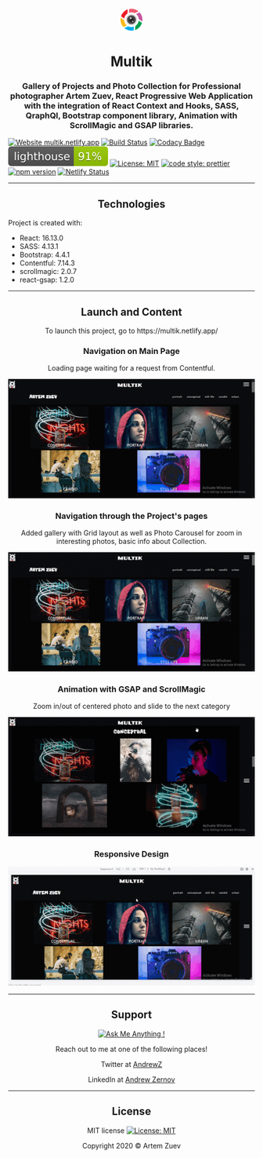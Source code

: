 <div align="center">
<img src="./public/pngocean.png"></img>
</div>

<h1 align="center">Multik</h1>
<h3 align="center">Gallery of Projects and Photo Collection for Professional photographer Artem Zuev, React Progressive Web Application with the integration of React Context and Hooks, SASS, QraphQl, Bootstrap component library, Animation with ScrollMagic and GSAP libraries.</h3>

[![Website multik.netlify.app](https://img.shields.io/website-up-down-green-red/http/perso.crans.org.svg)](https://multik.netlify.app/)
[![Build Status](https://travis-ci.com/AndreiZernov/multik.svg?branch=master)](https://travis-ci.com/AndreiZernov/multik)
[![Codacy Badge](https://api.codacy.com/project/badge/Grade/f35798e9b8ab45c49600f5b66cd61abe)](https://www.codacy.com/manual/AndreiZernov/multik?utm_source=github.com&utm_medium=referral&utm_content=AndreiZernov/multik&utm_campaign=Badge_Grade) <img src="./test_results/lighthouse.svg"> [![License: MIT](https://img.shields.io/badge/License-MIT-yellow.svg)](https://github.com/AndreiZernov/react-finder/blob/master/LICENSE)
[![code style: prettier](https://img.shields.io/badge/code_style-prettier-ff69b4.svg?style=flat-square)](https://github.com/prettier/prettier)
[![npm version](https://badge.fury.io/js/npm.svg)](https://badge.fury.io/js/npm)
[![Netlify Status](https://api.netlify.com/api/v1/badges/4e24626d-c68b-4a15-b752-6db90f912d91/deploy-status)](https://app.netlify.com/sites/andreizernov/deploys)

---

<h2 align="center">Technologies</h2>

Project is created with:

<ul>
  <li>React: 16.13.0</li>
  <li>SASS: 4.13.1</li>
  <li>Bootstrap: 4.4.1</li>
  <li>Contentful: 7.14.3</li>
  <li>scrollmagic: 2.0.7</li>
  <li>react-gsap: 1.2.0</li>
</ul>

---

<h2 align="center"> Launch and Content</h2>

<p align="center">To launch this project, go to https://multik.netlify.app/</p>

<h3 align="center"> Navigation on Main Page</h3>

<p align="center">Loading page waiting for a request from Contentful.</p>

<div align="center">
  <img src="./src/assets/readme1.gif">
</div>

<h3 align="center">Navigation through the Project's pages</h3>

<p align="center">Added gallery with Grid layout as well as Photo Carousel for zoom in interesting photos, basic info about Collection.</p>

<div align="center">
  <img src="./src/assets/readme2.gif">
</div>

<h3 align="center"> Animation with GSAP and ScrollMagic</h3>

<p align="center">Zoom in/out of centered photo and slide to the next category</p>

<div align="center">
  <img src="./src/assets/readme3.gif">
</div>

<h3 align="center">Responsive Design</h3>

<div align="center">
  <img src="./src/assets/readme4.gif">
</div>

---

<div align="center">

<h2> Support</h2>

[![Ask Me Anything !](https://img.shields.io/badge/Ask%20me-anything-1abc9c.svg)](https://github.com/AndreiZernov)

Reach out to me at one of the following places!

Twitter at [AndrewZ](https://twitter.com/AndrewZer)

LinkedIn at [Andrew Zernov](https://www.linkedin.com/in/andrei-zernov/)

---

<h2> License</h2>

MIT license [![License: MIT](https://img.shields.io/badge/License-MIT-yellow.svg)](https://github.com/AndreiZernov/react-finder/blob/master/LICENSE)

Copyright 2020 © Artem Zuev

</div>
